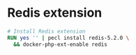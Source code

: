# Redis extension

```Dockerfile
# Install Redis extension
RUN yes '' | pecl install redis-5.2.0 \
  && docker-php-ext-enable redis
```